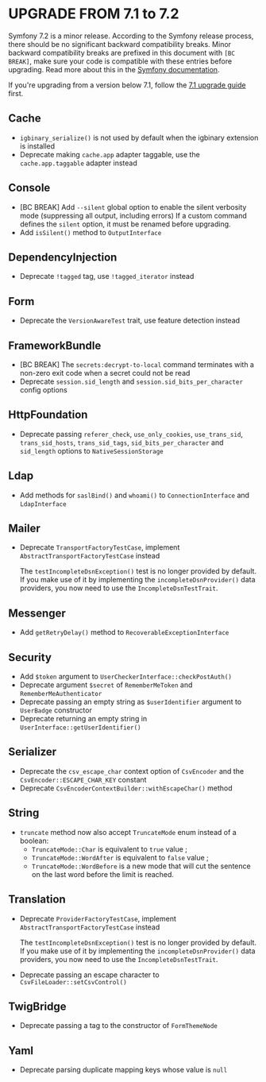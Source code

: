 UPGRADE FROM 7.1 to 7.2
=======================

Symfony 7.2 is a minor release. According to the Symfony release process, there should be no significant
backward compatibility breaks. Minor backward compatibility breaks are prefixed in this document with
`[BC BREAK]`, make sure your code is compatible with these entries before upgrading.
Read more about this in the [Symfony documentation](https://symfony.com/doc/7.2/setup/upgrade_minor.html).

If you're upgrading from a version below 7.1, follow the [7.1 upgrade guide](UPGRADE-7.1.md) first.

Cache
-----

 * `igbinary_serialize()` is not used by default when the igbinary extension is installed
 * Deprecate making `cache.app` adapter taggable, use the `cache.app.taggable` adapter instead

Console
-------

 * [BC BREAK] Add ``--silent`` global option to enable the silent verbosity mode (suppressing all output, including errors)
   If a custom command defines the `silent` option, it must be renamed before upgrading.
 * Add `isSilent()` method to `OutputInterface`

DependencyInjection
-------------------

 * Deprecate `!tagged` tag, use `!tagged_iterator` instead

Form
----

 * Deprecate the `VersionAwareTest` trait, use feature detection instead

FrameworkBundle
---------------

 * [BC BREAK] The `secrets:decrypt-to-local` command terminates with a non-zero exit code when a secret could not be read
 * Deprecate `session.sid_length` and `session.sid_bits_per_character` config options

HttpFoundation
--------------

 * Deprecate passing `referer_check`, `use_only_cookies`, `use_trans_sid`, `trans_sid_hosts`, `trans_sid_tags`, `sid_bits_per_character` and `sid_length` options to `NativeSessionStorage`

Ldap
----

 * Add methods for `saslBind()` and `whoami()` to `ConnectionInterface` and `LdapInterface`

Mailer
------

* Deprecate `TransportFactoryTestCase`, implement `AbstractTransportFactoryTestCase` instead

  The `testIncompleteDsnException()` test is no longer provided by default. If you make use of it by implementing the `incompleteDsnProvider()` data providers,
  you now need to use the `IncompleteDsnTestTrait`.

Messenger
---------

 * Add `getRetryDelay()` method to `RecoverableExceptionInterface`

Security
--------

 * Add `$token` argument to `UserCheckerInterface::checkPostAuth()`
 * Deprecate argument `$secret` of `RememberMeToken` and `RememberMeAuthenticator`
 * Deprecate passing an empty string as `$userIdentifier` argument to `UserBadge` constructor
 * Deprecate returning an empty string in `UserInterface::getUserIdentifier()`

Serializer
----------

 * Deprecate the `csv_escape_char` context option of `CsvEncoder` and the `CsvEncoder::ESCAPE_CHAR_KEY` constant
 * Deprecate `CsvEncoderContextBuilder::withEscapeChar()` method

String
------

 * `truncate` method now also accept `TruncateMode` enum instead of a boolean:
   * `TruncateMode::Char` is equivalent to `true` value ;
   * `TruncateMode::WordAfter` is equivalent to `false` value ;
   * `TruncateMode::WordBefore` is a new mode that will cut the sentence on the last word before the limit is reached.

Translation
-----------

 * Deprecate `ProviderFactoryTestCase`, implement `AbstractTransportFactoryTestCase` instead

   The `testIncompleteDsnException()` test is no longer provided by default. If you make use of it by implementing the `incompleteDsnProvider()` data providers,
   you now need to use the `IncompleteDsnTestTrait`.

 * Deprecate passing an escape character to `CsvFileLoader::setCsvControl()`

TwigBridge
----------

 * Deprecate passing a tag to the constructor of `FormThemeNode`

Yaml
----

 * Deprecate parsing duplicate mapping keys whose value is `null`
